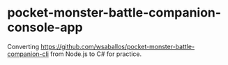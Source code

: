 # pocket-monster-battle-companion-console-app
Converting https://github.com/wsaballos/pocket-monster-battle-companion-cli from Node.js to C# for practice.
